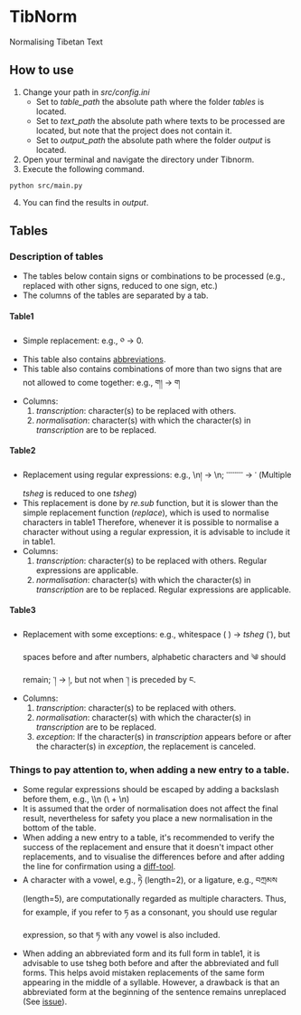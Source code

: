 # TibNorm
Normalising Tibetan Text

<!-- TODOs -->

## How to use
1. Change your path in _src/config.ini_
   - Set to _table_path_ the absolute path where the folder _tables_ is located.
   - Set to _text_path_ the absolute path where texts to be processed are located, but note that the project does not contain it.
   - Set to _output_path_ the absolute path where the folder _output_ is located.
2. Open your terminal and navigate the directory under Tibnorm.
3. Execute the following command.
```
python src/main.py
```
4. You can find the results in _output_.

## Tables
### Description of tables
- The tables below contain signs or combinations to be processed (e.g., replaced with other signs, reduced to one sign, etc.)
- The columns of the tables are separated by a tab.
#### Table1
- Simple replacement: e.g., ༠ &rarr; 0.
- This table also contains [abbreviations](http://www.rkts.org/abb/list.php).
- This table also contains combinations of more than two signs that are not allowed to come together: e.g., ག། &rarr; ག
- Columns:
  1. _transcription_: character(s) to be replaced with others.
  2. _normalisation_: character(s) with which the character(s) in _transcription_ are to be replaced.
#### Table2
- Replacement using regular expressions: e.g., \\n། &rarr; \\n; ་་་་་་་་་་ &rarr; ་ (Multiple _tsheg_ is reduced to one _tsheg_)
- This replacement is done by _re.sub_ function, but it is slower than the simple replacement function (_replace_), which is used to normalise characters in table1 Therefore, whenever it is possible to normalise a character without using a regular expression, it is advisable to include it in table1.
- Columns:
    1. _transcription_: character(s) to be replaced with others. Regular expressions are applicable.
    2. _normalisation_: character(s) with which the character(s) in _transcription_ are to be replaced. Regular expressions are applicable.
#### Table3
- Replacement with some exceptions: e.g., whitespace ( ) &rarr; _tsheg_ (་), but spaces before and after numbers, alphabetic characters and ༄ should remain; ་། &rarr; །, but not when ་། is preceded by ང.
- Columns:
    1. _transcription_: character(s) to be replaced with others.
    2. _normalisation_: character(s) with which the character(s) in _transcription_ are to be replaced.
    3. _exception_: If the character(s) in _transcription_ appears before or after the character(s) in _exception_, the replacement is canceled.

### Things to pay attention to, when adding a new entry to a table.
- Some regular expressions should be escaped by adding a backslash before them, e.g., \\\n (\ + \n)
- It is assumed that the order of normalisation does not affect the final result, nevertheless for safety you place a new normalisation in the bottom of the table.
- When adding a new entry to a table, it's recommended to verify the success of the replacement and ensure that it doesn't impact other replacements, and to visualise the differences before and after adding the line for confirmation using a [diff-tool](https://www.site24x7.com/tools/diff-checker.html).
- A character with a vowel, e.g., ཏེ (length=2), or a ligature, e.g., བཀྲམས (length=5), are computationally regarded as multiple characters. Thus, for example, if you refer to ཏ as a consonant, you should use regular expression, so that ཏ with any vowel is also included.
- When adding an abbreviated form and its full form in table1, it is advisable to use tsheg both before and after the abbreviated and full forms. This helps avoid mistaken replacements of the same form appearing in the middle of a syllable. However, a drawback is that an abbreviated form at the beginning of the sentence remains unreplaced (See [issue](https://github.com/orgs/Divergent-Discourses/projects/1/views/1?pane=issue&itemId=50262100)).